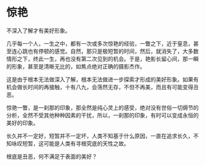 # 惊艳

不深入了解才有美好形象。 

几乎每一个人，一生之中，都有一次或多次惊艳的经验，一瞥之下，近于窒息，甚至连心跳也有停顿的感觉。自然，那只是极短暂的时间，然后，就消失了，大多数情形之下，终此一生，再也没有第二次见到的机会。于是，艳影长留心间，那一瞬的形象，甚至是清晰无比的，如焦点绝对正确的摄影杰作。 

这是由于根本无法做深入了解，根本无法做进一步探索才形成的美好形象。如果有机会做长时间的再接触，十有八九，会荡然无存，不但不再美，而且有可能变得丑恶。 

惊艳一瞥，是一刹那的印象，那全然是纯心灵上的感受，绝对没有世俗一切缛节的分析，全然不受其他种种因素的干扰，所以，一刹那的印象，有时可以变成永恒的美好的印象。 

长久并不一定好，短暂并不一定坏，人类不知基于什么原因，一直在追求长久，不知咏叹短暂，这可能是人类有寻根究底的天性之故。 

根底是丑恶，何不满足于表面的美好？